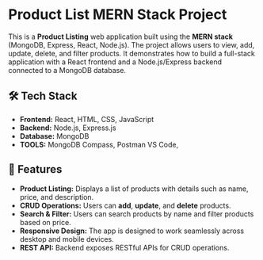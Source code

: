 # Product List MERN Stack Project

This is a **Product Listing** web application built using the **MERN stack** (MongoDB, Express, React, Node.js). The project allows users to view, add, update, delete, and filter products. It demonstrates how to build a full-stack application with a React frontend and a Node.js/Express backend connected to a MongoDB database.

## 🛠️ Tech Stack

- **Frontend:** React, HTML, CSS, JavaScript
- **Backend:** Node.js, Express.js
- **Database:** MongoDB
- **TOOLS:** MongoDB Compass, Postman VS Code, 

## 🌟 Features

- **Product Listing:** Displays a list of products with details such as name, price, and description.
- **CRUD Operations:** Users can **add**, **update**, and **delete** products.
- **Search & Filter:** Users can search products by name and filter products based on price.
- **Responsive Design:** The app is designed to work seamlessly across desktop and mobile devices.
- **REST API:** Backend exposes RESTful APIs for CRUD operations.

